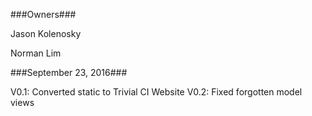 ###Owners###

Jason Kolenosky

Norman Lim

###September 23, 2016###

V0.1: Converted static to Trivial CI Website
V0.2: Fixed forgotten model views